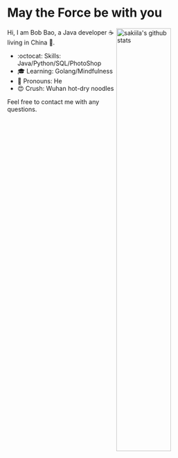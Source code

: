 # May the Force be with you 

<img align="right" alt="sakiila's github stats" width="50%" src="https://github-readme-stats.vercel.app/api?username=sakiila&show_icons=true">

Hi, I am Bob Bao, a Java developer :coffee: living in China :panda_face:.

- :octocat: Skills: Java/Python/SQL/PhotoShop
- :mortar_board: Learning: Golang/Mindfulness
- :wave: Pronouns: He
- :heart_eyes: Crush: Wuhan hot-dry noodles

Feel free to contact me with any questions.
